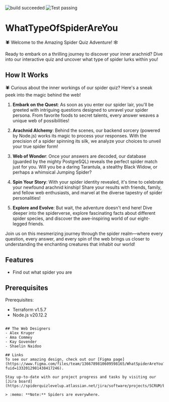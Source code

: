 ![build succeeded](https://img.shields.io/badge/build-succeeded-brightgreen.svg)
![Test passing](https://img.shields.io/badge/Tests-passing-brightgreen.svg)

# WhatTypeOfSpiderAreYou

🕷️ Welcome to the Amazing Spider Quiz Adventure! 🕸️

Ready to embark on a thrilling journey to discover your inner arachnid? Dive into our interactive quiz and uncover what type of spider lurks within you!

## How It Works

🕷️ Curious about the inner workings of our spider quiz? Here's a sneak peek into the magic behind the web!

1. **Embark on the Quest**: As soon as you enter our spider lair, you'll be greeted with intriguing questions designed to unravel your spider persona. From favorite foods to secret talents, every answer weaves a unique web of possibilities!

2. **Arachnid Alchemy**: Behind the scenes, our backend sorcery (powered by Node.js) works its magic to process your responses. With the precision of a spider spinning its silk, we analyze your choices to unveil your true spider form!

3. **Web of Wonder**: Once your answers are decoded, our database (guarded by the mighty PostgreSQL) reveals the perfect spider match just for you. Will you be a daring Tarantula, a stealthy Black Widow, or perhaps a whimsical Jumping Spider?

4. **Spin Your Story**: With your spider identity revealed, it's time to celebrate your newfound arachnid kinship! Share your results with friends, family, and fellow web enthusiasts, and marvel at the diverse tapestry of spider personalities!

5. **Explore and Evolve**: But wait, the adventure doesn't end here! Dive deeper into the spiderverse, explore fascinating facts about different spider species, and discover the awe-inspiring world of our eight-legged friends.

Join us on this mesmerizing journey through the spider realm—where every question, every answer, and every spin of the web brings us closer to understanding the enchanting creatures that inhabit our world!


## Features

- Find out what spider you are

## Prerequisites
Prerequisites:
* Terraform v1.5.7
* Node.js v20.12.2

```

## The Web Designers
- Alex Kruger
- Ama Commey
- Kay Govender
- Shaelin Naidoo

## Links
To see our amazing design, check out our [Figma page](https://www.figma.com/files/team/1366789810609598165/WhatSpiderAreYou?fuid=1332012981438417246).

Stay up-to-date with our project progress and tasks by visiting our [Jira board](https://spiderquizlevelup.atlassian.net/jira/software/projects/SCRUM/boards/1/backlog).

> :memo: **Note:** Spiders are everywhere.
